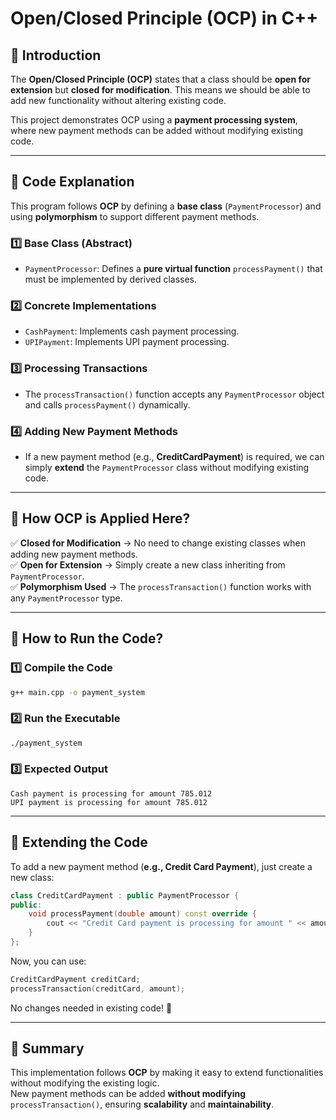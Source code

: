 # **Open/Closed Principle (OCP) in C++**

## **📌 Introduction**
The **Open/Closed Principle (OCP)** states that a class should be **open for extension** but **closed for modification**. This means we should be able to add new functionality without altering existing code.

This project demonstrates OCP using a **payment processing system**, where new payment methods can be added without modifying existing code.

---

## **📌 Code Explanation**
This program follows **OCP** by defining a **base class** (`PaymentProcessor`) and using **polymorphism** to support different payment methods.

### **1️⃣ Base Class (Abstract)**
- `PaymentProcessor`: Defines a **pure virtual function** `processPayment()` that must be implemented by derived classes.

### **2️⃣ Concrete Implementations**
- `CashPayment`: Implements cash payment processing.
- `UPIPayment`: Implements UPI payment processing.

### **3️⃣ Processing Transactions**
- The `processTransaction()` function accepts any `PaymentProcessor` object and calls `processPayment()` dynamically.

### **4️⃣ Adding New Payment Methods**
- If a new payment method (e.g., **CreditCardPayment**) is required, we can simply **extend** the `PaymentProcessor` class without modifying existing code.

---

## **📌 How OCP is Applied Here?**
✅ **Closed for Modification** → No need to change existing classes when adding new payment methods.  
✅ **Open for Extension** → Simply create a new class inheriting from `PaymentProcessor`.  
✅ **Polymorphism Used** → The `processTransaction()` function works with any `PaymentProcessor` type.  

---

## **📌 How to Run the Code?**
### **1️⃣ Compile the Code**
```sh
g++ main.cpp -o payment_system
```

### **2️⃣ Run the Executable**
```sh
./payment_system
```

### **3️⃣ Expected Output**
```
Cash payment is processing for amount 785.012
UPI payment is processing for amount 785.012
```

---

## **📌 Extending the Code**
To add a new payment method (**e.g., Credit Card Payment**), just create a new class:
```cpp
class CreditCardPayment : public PaymentProcessor {
public:
    void processPayment(double amount) const override {
        cout << "Credit Card payment is processing for amount " << amount << endl;
    }
};
```
Now, you can use:
```cpp
CreditCardPayment creditCard;
processTransaction(creditCard, amount);
```
No changes needed in existing code! 🎉

---

## **📌 Summary**
This implementation follows **OCP** by making it easy to extend functionalities without modifying the existing logic.  
New payment methods can be added **without modifying** `processTransaction()`, ensuring **scalability** and **maintainability**.